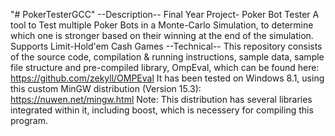 "# PokerTesterGCC" 
--Description--
Final Year Project- Poker Bot Tester A tool to Test multiple Poker Bots in a Monte-Carlo Simulation, to determine which one is stronger based on their winning at the end of the simulation. Supports Limit-Hold'em Cash Games
--Technical--
This repository consists of the source code, compilation & running instructions, sample data, sample file structure and pre-compiled library, OmpEval, which can be found here: https://github.com/zekyll/OMPEval
It has been tested on Windows 8.1, using this custom MinGW distribution (Version 15.3): https://nuwen.net/mingw.html
Note: This distribution has several libraries integrated within it, including boost, which is necessery for compiling this program.
